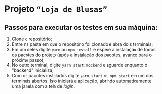 # Projeto `“Loja de Blusas”`

## Passos para executar os testes em sua máquina:
1. Clone o repositório;
2. Entre na pasta em que o repositório foi clonado e abra dois terminais;
3. Em um deles digite `yarn` ou `npm install` e espere a instalação de todos os pacotes do projeto (após a instalação dos pacotes, avance para o próximo passo);
4. No outro terminal, digite `yarn start:mockend` e aguarde enquanto o "backend" inicializa;
5. Com os pacotes instalados digite `yarn start` ou `npm start` em um dos terminais abertos. Isto iniciará a aplicação, abrindo automaticamente uma janela com a tela de _login_.